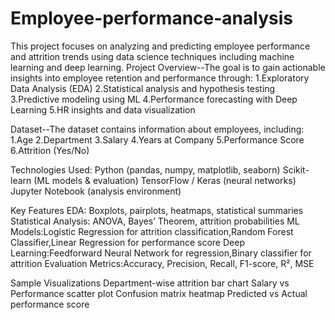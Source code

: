 # Employee-performance-analysis
This project focuses on analyzing and predicting employee performance and attrition trends using data science techniques including machine learning and deep learning.
Project Overview--The goal is to gain actionable insights into employee retention and performance through:
1.Exploratory Data Analysis (EDA)
2.Statistical analysis and hypothesis testing
3.Predictive modeling using ML
4.Performance forecasting with Deep Learning
5.HR insights and data visualization

Dataset--The dataset contains information about employees, including:
1.Age
2.Department
3.Salary
4.Years at Company
5.Performance Score
6.Attrition (Yes/No)

Technologies Used:
Python (pandas, numpy, matplotlib, seaborn)
Scikit-learn (ML models & evaluation)
TensorFlow / Keras (neural networks)
Jupyter Notebook (analysis environment)

Key Features
EDA: Boxplots, pairplots, heatmaps, statistical summaries
Statistical Analysis: ANOVA, Bayes’ Theorem, attrition probabilities
ML Models:Logistic Regression for attrition classification,Random Forest Classifier,Linear Regression for performance score
Deep Learning:Feedforward Neural Network for regression,Binary classifier for attrition
Evaluation Metrics:Accuracy, Precision, Recall, F1-score, R², MSE

Sample Visualizations
Department-wise attrition bar chart
Salary vs Performance scatter plot
Confusion matrix heatmap
Predicted vs Actual performance score
